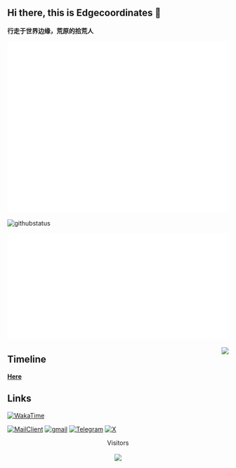 
## Hi there, this is Edgecoordinates 👋

**行走于世界边缘，荒原的拾荒人**


![Metrics](github-metrics.svg)

![githubstatus](https://github-readme-stats.vercel.app/api?username=edge-coordinates&show_icons=true&theme=radical)

![Metrics_wakatime](metrics.plugin.wakatime.svg)

<img src="https://view.moezx.cc/images/2021/02/25/7217294a8cb992d37eceeb8f5a01d100.gif" height="60" align="right"/>

## Timeline
**[Here](./Timeline.md)**

## Links

[<img height="26" src="https://shields.io/badge/WakaTime-FF1985.svg?style=flat-square&logo=wakatime" alt="WakaTime" />](https://wakatime.com/@Edgecoordinates)

[<img height="26" src="https://shields.io/badge/MailClient-30B980.svg?style=flat-square&logo=amazonsimpleemailservice" alt="MailClient" />](mailto:edgecoordinates@gmail.com?subject=Hello)
[<img height="26" src="https://shields.io/badge/Gmail-005FF9.svg?style=flat-square&logo=gmail" alt="gmail" />](https://mail.google.com/mail/u/0/?view=cm&fs=1&to=edgecoordinates@gmail.com&su=Hello)
[<img height="26" src="https://shields.io/badge/telegram-ffffff.svg?style=flat-square&logo=telegram" alt="Telegram" />](https://t.me/edge_wasteland)
[<img height="26" src="https://shields.io/badge/Twitter-ffffff.svg?style=flat-square&logo=x" alt="X" />](https://x.com/ecoordinates)

<p align="center">Visitors<br><br><img src='https://profile-counter.glitch.me/edge-coordinates/count.svg'/></p>    
